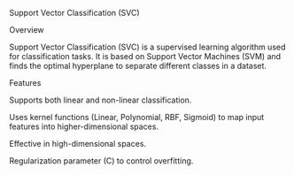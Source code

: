 Support Vector Classification (SVC)

Overview

Support Vector Classification (SVC) is a supervised learning algorithm used for classification tasks. It is based on Support Vector Machines (SVM) and finds the optimal hyperplane to separate different classes in a dataset.

Features

Supports both linear and non-linear classification.

Uses kernel functions (Linear, Polynomial, RBF, Sigmoid) to map input features into higher-dimensional spaces.

Effective in high-dimensional spaces.

Regularization parameter (C) to control overfitting.
